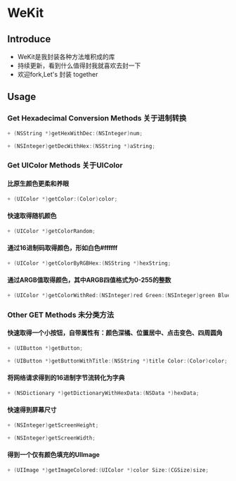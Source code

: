# WeKit 
## Introduce
- WeKit是我封装各种方法堆积成的库
- 持续更新，看到什么值得封我就喜欢去封一下
- 欢迎fork,Let's 封装 together

## Usage
### Get Hexadecimal Conversion Methods 关于进制转换

``` objective-c 
+ (NSString *)getHexWithDec:(NSInteger)num;
```

``` objective-c
+ (NSInteger)getDecWithHex:(NSString *)aString;
```

### Get UIColor Methods 关于UIColor

#### 比原生颜色更柔和养眼

``` objective-c
+ (UIColor *)getColor:(Color)color;
```

#### 快速取得随机颜色

``` objective-c
+ (UIColor *)getColorRandom;
```

#### 通过16进制码取得颜色，形如白色#ffffff

``` objective-c
+ (UIColor *)getColorByRGBHex:(NSString *)hexString;
```

#### 通过ARGB值取得颜色，其中ARGB四值格式为0-255的整数
``` objective-c
+ (UIColor *)getColorWithRed:(NSInteger)red Green:(NSInteger)green Blue:(NSInteger)blue;
```

### Other GET Methods 未分类方法

#### 快速取得一个小按钮，自带属性有：颜色深橘、位置居中、点击变色、四周圆角

``` objective-c
+ (UIButton *)getButton;
```

``` objective-c
+ (UIButton *)getButtonWithTitle:(NSString *)title Color:(Color)color;
```

#### 将网络请求得到的16进制字节流转化为字典

``` objective-c
+ (NSDictionary *)getDictionaryWithHexData:(NSData *)hexData;
```

#### 快速得到屏幕尺寸

``` objective-c
+ (NSInteger)getScreenHeight;
```

``` objective-c
+ (NSInteger)getScreenWidth;
```

#### 得到一个仅有颜色填充的UIImage

``` objective-c
+ (UIImage *)getImageColored:(UIColor *)color Size:(CGSize)size;
```
